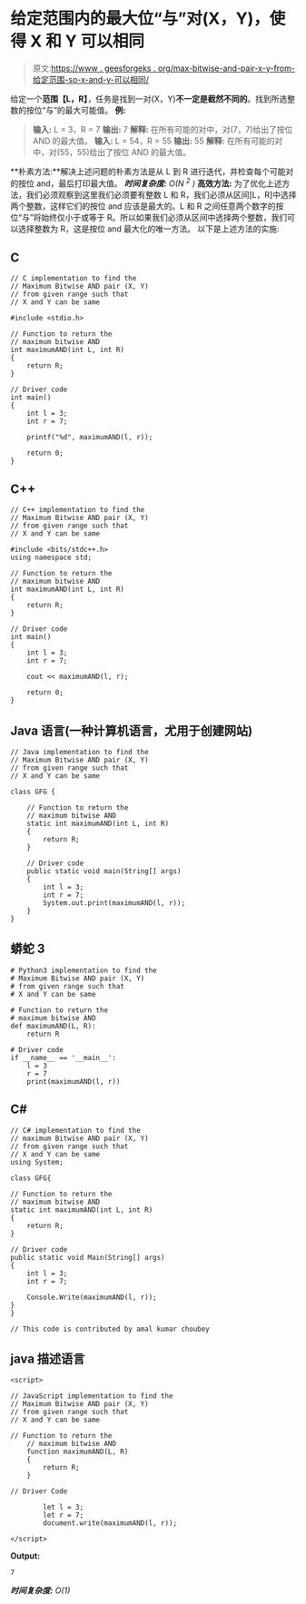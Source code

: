 # 给定范围内的最大位“与”对(X，Y)，使得 X 和 Y 可以相同

> 原文:[https://www . geesforgeks . org/max-bitwise-and-pair-x-y-from-给定范围-so-x-and-y-可以相同/](https://www.geeksforgeeks.org/maximum-bitwise-and-pair-x-y-from-given-range-such-that-x-and-y-can-be-same/)

给定一个**范围【L，R】**，任务是找到一对(X，Y)**不一定是截然不同的**。找到所选整数的按位“与”的最大可能值。
**例:**

> **输入:** L = 3，R = 7
> **输出:** 7
> **解释:**
> 在所有可能的对中，对(7，7)给出了按位 AND 的最大值。
> **输入:** L = 54，R = 55
> **输出:** 55
> **解释:**
> 在所有可能的对中，对(55，55)给出了按位 AND 的最大值。

**朴素方法:**解决上述问题的朴素方法是从 L 到 R 进行迭代，并检查每个可能对的按位 and，最后打印最大值。
***时间复杂度:** O(N <sup>2</sup> )*
**高效方法:**
为了优化上述方法，我们必须观察到这里我们必须要有整数 L 和 R，我们必须从区间[L，R]中选择两个整数，这样它们的按位 and 应该是最大的。L 和 R 之间任意两个数字的按位“与”将始终仅小于或等于 R。所以如果我们必须从区间中选择两个整数，我们可以选择整数为 R，这是按位 and 最大化的唯一方法。
以下是上述方法的实施:

## C

```
// C implementation to find the
// Maximum Bitwise AND pair (X, Y)
// from given range such that
// X and Y can be same

#include <stdio.h>

// Function to return the
// maximum bitwise AND
int maximumAND(int L, int R)
{
    return R;
}

// Driver code
int main()
{
    int l = 3;
    int r = 7;

    printf("%d", maximumAND(l, r));

    return 0;
}
```

## C++

```
// C++ implementation to find the
// Maximum Bitwise AND pair (X, Y)
// from given range such that
// X and Y can be same

#include <bits/stdc++.h>
using namespace std;

// Function to return the
// maximum bitwise AND
int maximumAND(int L, int R)
{
    return R;
}

// Driver code
int main()
{
    int l = 3;
    int r = 7;

    cout << maximumAND(l, r);

    return 0;
}
```

## Java 语言(一种计算机语言，尤用于创建网站)

```
// Java implementation to find the
// Maximum Bitwise AND pair (X, Y)
// from given range such that
// X and Y can be same

class GFG {

    // Function to return the
    // maximum bitwise AND
    static int maximumAND(int L, int R)
    {
        return R;
    }

    // Driver code
    public static void main(String[] args)
    {
        int l = 3;
        int r = 7;
        System.out.print(maximumAND(l, r));
    }
}
```

## 蟒蛇 3

```
# Python3 implementation to find the
# Maximum Bitwise AND pair (X, Y)
# from given range such that
# X and Y can be same

# Function to return the
# maximum bitwise AND
def maximumAND(L, R):
    return R

# Driver code
if __name__ == '__main__':
    l = 3
    r = 7
    print(maximumAND(l, r))
```

## C#

```
// C# implementation to find the
// maximum Bitwise AND pair (X, Y)
// from given range such that
// X and Y can be same
using System;

class GFG{

// Function to return the
// maximum bitwise AND
static int maximumAND(int L, int R)
{
    return R;
}

// Driver code
public static void Main(String[] args)
{
    int l = 3;
    int r = 7;

    Console.Write(maximumAND(l, r));
}
}

// This code is contributed by amal kumar choubey
```

## java 描述语言

```
<script>

// JavaScript implementation to find the
// Maximum Bitwise AND pair (X, Y)
// from given range such that
// X and Y can be same

// Function to return the
    // maximum bitwise AND
    function maximumAND(L, R)
    {
        return R;
    }

// Driver Code

        let l = 3;
        let r = 7;
        document.write(maximumAND(l, r));

</script>
```

**Output:** 

```
7
```

***时间复杂度:** O(1)*